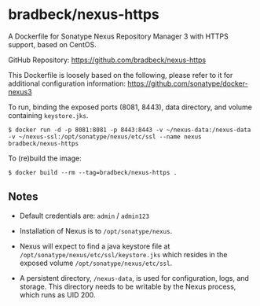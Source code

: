 # bradbeck/nexus-https

A Dockerfile for Sonatype Nexus Repository Manager 3 with HTTPS support, based on CentOS.

GitHub Repository: https://github.com/bradbeck/nexus-https

This Dockerfile is loosely based on the following, please refer to it for additional configuration information: https://github.com/sonatype/docker-nexus3

To run, binding the exposed ports (8081, 8443), data directory, and volume containing `keystore.jks`.

```
$ docker run -d -p 8081:8081 -p 8443:8443 -v ~/nexus-data:/nexus-data -v ~/nexus-ssl:/opt/sonatype/nexus/etc/ssl --name nexus bradbeck/nexus-https
```

To (re)build the image:

```
$ docker build --rm --tag=bradbeck/nexus-https .
```


## Notes

* Default credentials are: `admin` / `admin123`

* Installation of Nexus is to `/opt/sonatype/nexus`.

* Nexus will expect to find a java keystore file at `/opt/sonatype/nexus/etc/ssl/keystore.jks` which
resides in the exposed volume `/opt/sonatype/nexus/etc/ssl`.

* A persistent directory, `/nexus-data`, is used for configuration,
logs, and storage. This directory needs to be writable by the Nexus
process, which runs as UID 200.
